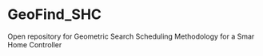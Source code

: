 # GeoFind_SHC
Open repository for Geometric Search Scheduling Methodology for a Smar Home Controller
